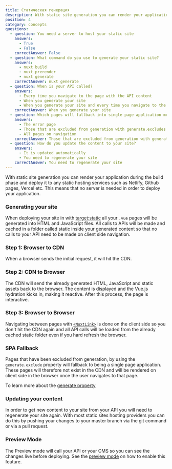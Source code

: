 ```yaml
---
title: Статическая генерация
description: With static site generation you can render your application during the build phase and deploy it to any static hosting services such as Netlify, Github pages, Vercel etc.
position: 4
category: concepts
questions:
  - question: You need a server to host your static site
    answers:
      - True
      - False
    correctAnswer: False
  - question: What command do you use to generate your static site?
    answers:
      - nuxt build
      - nuxt prerender
      - nuxt generate
    correctAnswer: nuxt generate
  - question: When is your API called?
    answers:
      - Every time you navigate to the page with the API content
      - When you generate your site
      - When you generate your site and every time you navigate to the page with the API content
    correctAnswer: When you generate your site
  - question: Which pages will fallback into single page application mode?
    answers:
      - The error page
      - Those that are excluded from generation with generate.excludes
      - All pages on navigation
    correctAnswer: Those that are excluded from generation with generate.excludes
  - question: How do you update the content to your site?
    answers:
      - It is updated automatically
      - You need to regenerate your site
    correctAnswer: You need to regenerate your site
---
```


With static site generation you can render your application during the build phase and deploy it to any static hosting services such as Netlify, Github pages, Vercel etc. This means that no server is needed in order to deploy your application.

### Generating your site

When deploying your site in with [target:static](/docs/2.x/features/deployment-targets#static-hosting) all your `.vue` pages will be generated into HTML and JavaScript files. All calls to APIs will be made and cached in a folder called static inside your generated content so that no calls to your API need to be made on client side navigation.

### Step 1: Browser to CDN

When a browser sends the initial request, it will hit the CDN.

### Step 2: CDN to Browser

The CDN will send the already generated HTML, JavaScript and static assets back to the browser. The content is displayed and the Vue.js hydration kicks in, making it reactive. After this process, the page is interactive.

### Step 3: Browser to Browser

Navigating between pages with [`<NuxtLink>`](/docs/2.x/features/nuxt-components#the-nuxtlink-component) is done on the client side so you don't hit the CDN again and all API calls will be loaded from the already cached static folder even if you hard refresh the browser.

### SPA Fallback

Pages that have been excluded from generation, by using the `generate.exclude` property will fallback to being a single page application. These pages will therefore not exist in the CDN and will be rendered on client side in the browser once the user navigates to that page.

<base-alert type="next">

To learn more about the [generate property](/docs/2.x/configuration-glossary/configuration-generate#exclude)

</base-alert>

### Updating your content

In order to get new content to your site from your API you will need to regenerate your site again. With most static sites hosting providers you can do this by pushing your changes to your master branch via the git command or via a pull request.

### Preview Mode

The Preview mode will call your API or your CMS so you can see the changes live before deploying. See the [preview mode](/docs/2.x/features/live-preview) on how to enable this feature.

<quiz :questions="questions"></quiz>
